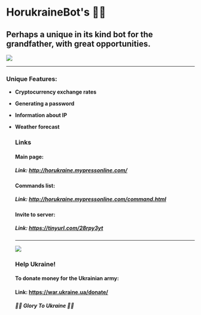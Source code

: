 # HorukraineBot's 💙💛

## Perhaps a unique in its kind bot for the grandfather, with great opportunities.
![](https://i.ibb.co/c1cXNGp/1.png)
___

### Unique Features:

* **Cryptocurrency exchange rates**

* **Generating a password**

* **Information about IP**

* **Weather forecast**

  ### Links	

  #### Main page:

  ##### Link: http://horukraine.mypressonline.com/

  #### Commands list:

  ##### Link: http://horukraine.mypressonline.com/command.html

  #### Invite to server:

  ##### Link: https://tinyurl.com/28rpy3yt

  ___

  ![](https://icds.ee/wp-content/uploads/2022/03/Artboard-31200-1.png)

  ### Help Ukraine!	

  #### To donate money for the Ukrainian army:

  #### Link: https://war.ukraine.ua/donate/

  ##### 💙💛 Glory To Ukraine 💙💛

  
